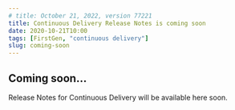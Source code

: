 ```yaml
---
# title: October 21, 2022, version 77221
title: Continuous Delivery Release Notes is coming soon
date: 2020-10-21T10:00
tags: [FirstGen, "continuous delivery"]
slug: coming-soon
---
```


<!-- # October 21, 2022, version 77221 -->

## Coming soon...

Release Notes for Continuous Delivery will be available here soon.
